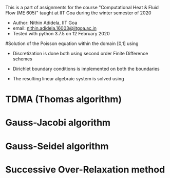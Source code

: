 This is a part of assignments for the course "Computational Heat & Fluid Flow (ME 605)" taught at IIT Goa during the winter semester of 2020

* Author: Nithin Adidela, IIT Goa
* email: nithin.adidela.16003@iitgoa.ac.in
* Tested with python 3.7.5 on 12 February 2020

#Solution of the Poisson equation within the domain [0,1] using

* Discretization is done both using second order Finite Difference schemes

* Dirichlet boundary conditions is implemented on both the boundaries

* The resulting linear algebraic system is solved using 

# TDMA (Thomas algorithm)

# Gauss-Jacobi algorithm

# Gauss-Seidel algorithm

# Successive Over-Relaxation method


